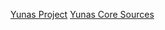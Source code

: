[Yunas Project](https://cobayo.github.io/yunas)
[Yunas Core Sources](https://github.com/cobayo/yunas)
